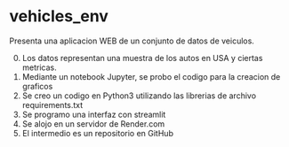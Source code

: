 # vehicles_env
Presenta una aplicacion WEB de un conjunto de datos de veiculos.

0. Los datos representan una muestra de los autos en USA y ciertas metricas.
1. Mediante un notebook Jupyter, se probo el codigo para la creacion de graficos
2. Se creo un codigo en Python3 utilizando las librerias de archivo requirements.txt
3. Se programo una interfaz con streamlit
4. Se alojo en un servidor de Render.com
5. El intermedio es un repositorio en GitHub
